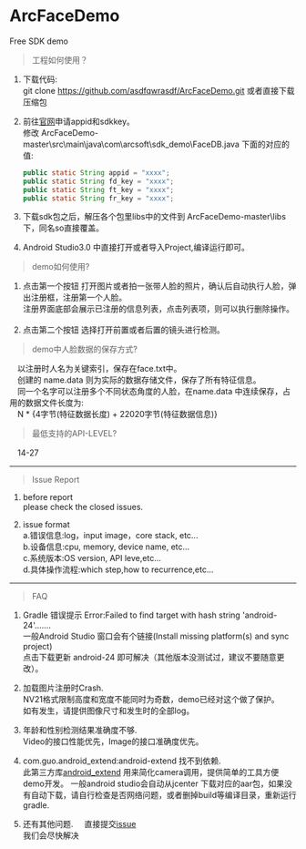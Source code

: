 # ArcFaceDemo
Free SDK demo

>工程如何使用？
 1. 下载代码:    
    git clone https://github.com/asdfqwrasdf/ArcFaceDemo.git 或者直接下载压缩包
 
 2. 前往[官网](http://www.arcsoft.com.cn/ai/arcface.html)申请appid和sdkkey。    
    修改 ArcFaceDemo-master\src\main\java\com\arcsoft\sdk_demo\FaceDB.java 下面的对应的值:    
   
    ```java    
    public static String appid = "xxxx"; 		
    public static String fd_key = "xxxx";    
    public static String ft_key = "xxxx";
    public static String fr_key = "xxxx";
    ```
3. 下载sdk包之后，解压各个包里libs中的文件到 ArcFaceDemo-master\libs 下，同名so直接覆盖。

4. Android Studio3.0 中直接打开或者导入Project,编译运行即可。    

> demo如何使用?    

 1. 点击第一个按钮 打开图片或者拍一张带人脸的照片，确认后自动执行人脸，弹出注册框，注册第一个人脸。    
 注册界面底部会展示已注册的信息列表，点击列表项，则可以执行删除操作。   
 2. 点击第二个按钮 选择打开前置或者后置的镜头进行检测。
 
> demo中人脸数据的保存方式?  

　以注册时人名为关键索引，保存在face.txt中。  
　创建的 name.data 则为实际的数据存储文件，保存了所有特征信息。  
　同一个名字可以注册多个不同状态角度的人脸，在name.data 中连续保存，占用的数据文件长度为:  
　N * {4字节(特征数据长度) + 22020字节(特征数据信息)}
  
> 最低支持的API-LEVEL?  

　14-27    　
 
---------------
> Issue Report
1. before report    
    please check the closed issues.    
  
2. issue format    
    a.错误信息:log，input image，core stack, etc...    
    b.设备信息:cpu, memory, device name, etc...    
    c.系统版本:OS version, API leve,etc...    
    d.具体操作流程:which step,how to recurrence,etc...    
  
---------------
> FAQ
1. Gradle 错误提示 Error:Failed to find target with hash string 'android-24'.......    
 一般Android Studio 窗口会有个链接(Install missing platform(s) and sync project)    
 点击下载更新 android-24 即可解决（其他版本没测试过，建议不要随意更改）。    
	
2. 加载图片注册时Crash.    
 NV21格式限制高度和宽度不能同时为奇数，demo已经对这个做了保护。    
 如有发生，请提供图像尺寸和发生时的全部log。    
    
3. 年龄和性别检测结果准确度不够.    
 Video的接口性能优先，Image的接口准确度优先。    
    
4. com.guo.android_extend:android-extend 找不到依赖.    
 此第三方库[android_extend](https://github.com/gqjjqg/android-extend) 用来简化camera调用，提供简单的工具方便demo开发。 
 一般android studio会自动从jcenter 下载对应的aar包，如果没有自动下载，请自行检查是否网络问题，或者删掉build等编译目录，重新运行gradle.
    
5. 还有其他问题.    
 直接提交[issue](https://github.com/asdfqwrasdf/ArcFaceDemo/issues)     
 我们会尽快解决    
	
